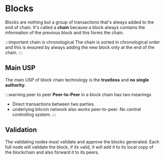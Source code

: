 # Blocks

Blocks are nothing but a group of transactions that's
always added to the end of chain.
It's called a **chain** because a block always contains the information of the previous block and
this forms the chain.

:::important chain is chronological
The chain is sorted in chronological order and
this is ensured by always adding the new block only at the end of the chain.
:::

## Main USP

The main USP of block chain technology is the **trustless** and **no single authority**.

:::warning peer to peer
**Peer-to-Peer** in a block chain has two meanings

- Direct transactions between two parties.
- underlying bitcoin network also works peer-to-peer.
  No central controlling system.
  :::

## Validation

The validating nodes must validate and approve the blocks generated.
Each full node will validate the block, if its valid, it will add it to its local copy of the blockchain and
also forward it to its peers.
